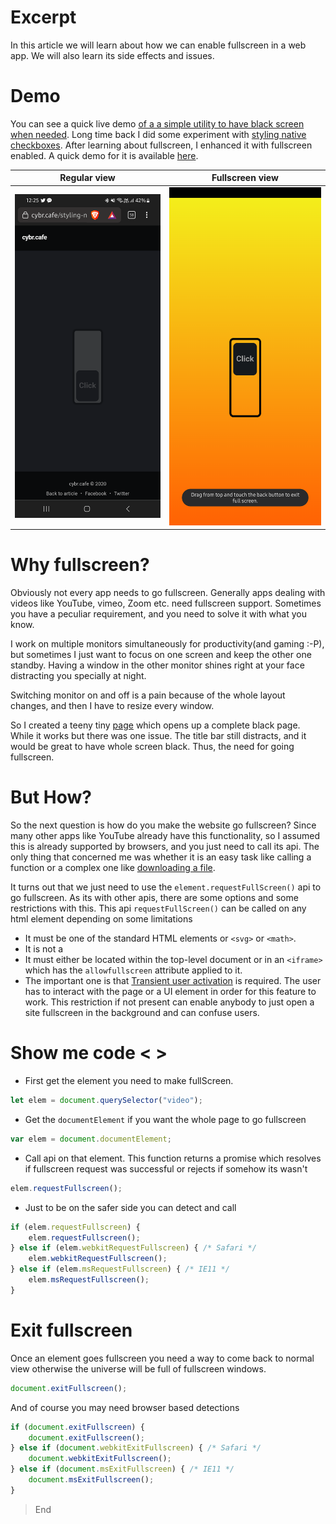 # Excerpt
In this article we will learn about how we can enable fullscreen in a web app. We will also learn its side effects and issues.

# Demo
You can see a quick live demo [of a a simple utility to have black screen when needed](https://cybr.cafe/black/). Long time back I did some experiment with [styling native checkboxes](https://cybercafe.dev/styling-native-html-checkbox/). After learning about fullscreen, I enhanced it with fullscreen enabled. A quick demo for it is available [here](https://cybr.cafe/styling-native-checkbox/).

Regular view | Fullscreen view
--- | ---
![Regular Screen](./images/how-to-open-website-in-fullscreen/checkbox.png) | ![Regular Screen](./images/how-to-open-website-in-fullscreen/checkbox-fullscreen.png)

# Why fullscreen?
Obviously not every app needs to go fullscreen. Generally apps dealing with videos like YouTube, vimeo, Zoom etc. need fullscreen support. Sometimes you have a peculiar requirement, and you need to solve it with what you know.

I work on multiple monitors simultaneously for productivity(and gaming :-P), but sometimes I just want to focus on one screen and keep the other one standby. Having a window in the other monitor shines right at your face distracting you specially at night.

Switching monitor on and off is a pain because of the whole layout changes, and then I have to resize every window.

So I created a teeny tiny [page](https://cybr.cafe/black) which opens up a complete black page. While it works but there was one issue. The title bar still distracts, and it would be great to have whole screen black. Thus, the need for going fullscreen.

# But How?
So the next question is how do you make the website go fullscreen? Since many other apps like YouTube already have this functionality, so I assumed this is already supported by browsers, and you just need to call its api. The only thing that concerned me was whether it is an easy task like calling a function or a complex one like [downloading a file](https://cybercafe.dev/complete-guide-to-file-download-in-browsers/).

It turns out that we just need to use the `element.requestFullScreen()` api to go fullscreen. As its with other apis, there are some options and some restrictions with this.
This api `requestFullScreen()` can be called on any html element depending on some limitations

* It must be one of the standard HTML elements or `<svg>` or `<math>`.
* It is not a <dialog> element.
* It must either be located within the top-level document or in an `<iframe>` which has the `allowfullscreen` attribute applied to it.
* The important one is that [Transient user activation](https://developer.mozilla.org/en-US/docs/Web/Security/User_activation) is required. The user has to interact with the page or a UI element in order for this feature to work. This restriction if not present can enable anybody to just open a site fullscreen in the background and can confuse users.

# Show me code < >

* First get the element you need to make fullScreen.
```javascript
let elem = document.querySelector("video");
```

* Get the `documentElement` if you want the whole page to go fullscreen
```javascript
var elem = document.documentElement;
```

* Call api on that element. This function returns a promise which resolves if fullscreen request was successful or rejects if somehow its wasn't
```javascript
elem.requestFullscreen();
```

* Just to be on the safer side you can detect and call
```javascript
if (elem.requestFullscreen) {
	elem.requestFullscreen();
} else if (elem.webkitRequestFullscreen) { /* Safari */
	elem.webkitRequestFullscreen();
} else if (elem.msRequestFullscreen) { /* IE11 */
	elem.msRequestFullscreen();
}
```

# Exit fullscreen
Once an element goes fullscreen you need a way to come back to normal view otherwise the universe will be full of fullscreen windows.

```javascript
document.exitFullscreen();
```

And of course you may need browser based detections
```javascript
if (document.exitFullscreen) {
	document.exitFullscreen();
} else if (document.webkitExitFullscreen) { /* Safari */
	document.webkitExitFullscreen();
} else if (document.msExitFullscreen) { /* IE11 */
	document.msExitFullscreen();
}
```


> End